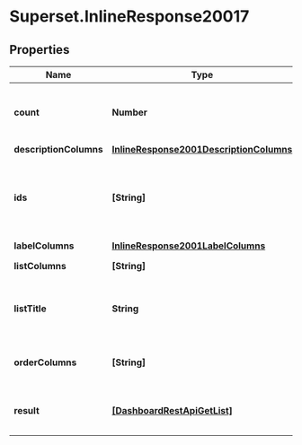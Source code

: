 # Superset.InlineResponse20017

## Properties
Name | Type | Description | Notes
------------ | ------------- | ------------- | -------------
**count** | **Number** | The total record count on the backend | [optional] 
**descriptionColumns** | [**InlineResponse2001DescriptionColumns**](InlineResponse2001DescriptionColumns.md) |  | [optional] 
**ids** | **[String]** | A list of item ids, useful when you don&#x27;t know the column id | [optional] 
**labelColumns** | [**InlineResponse2001LabelColumns**](InlineResponse2001LabelColumns.md) |  | [optional] 
**listColumns** | **[String]** | A list of columns | [optional] 
**listTitle** | **String** | A title to render. Will be translated by babel | [optional] 
**orderColumns** | **[String]** | A list of allowed columns to sort | [optional] 
**result** | [**[DashboardRestApiGetList]**](DashboardRestApiGetList.md) | The result from the get list query | [optional] 
